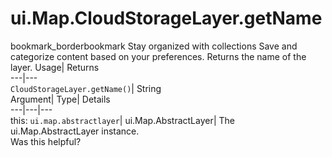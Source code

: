  
#  ui.Map.CloudStorageLayer.getName 
bookmark_borderbookmark Stay organized with collections  Save and categorize content based on your preferences.
Returns the name of the layer. 
Usage| Returns  
---|---  
`CloudStorageLayer.getName()`| String  
Argument| Type| Details  
---|---|---  
this: `ui.map.abstractlayer`| ui.Map.AbstractLayer| The ui.Map.AbstractLayer instance.  
Was this helpful?
